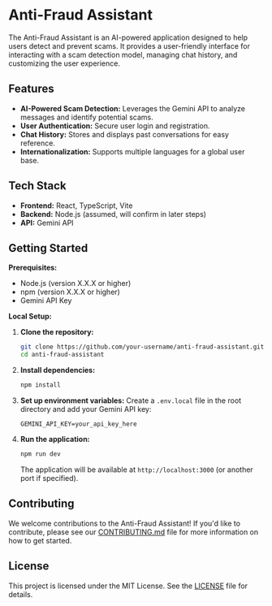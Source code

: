 # Anti-Fraud Assistant

The Anti-Fraud Assistant is an AI-powered application designed to help users detect and prevent scams. It provides a user-friendly interface for interacting with a scam detection model, managing chat history, and customizing the user experience.

## Features

- **AI-Powered Scam Detection:** Leverages the Gemini API to analyze messages and identify potential scams.
- **User Authentication:** Secure user login and registration.
- **Chat History:** Stores and displays past conversations for easy reference.
- **Internationalization:** Supports multiple languages for a global user base.

## Tech Stack

- **Frontend:** React, TypeScript, Vite
- **Backend:** Node.js (assumed, will confirm in later steps)
- **API:** Gemini API

## Getting Started

**Prerequisites:**

- Node.js (version X.X.X or higher)
- npm (version X.X.X or higher)
- Gemini API Key

**Local Setup:**

1. **Clone the repository:**
   ```bash
   git clone https://github.com/your-username/anti-fraud-assistant.git
   cd anti-fraud-assistant
   ```
2. **Install dependencies:**
   ```bash
   npm install
   ```
3. **Set up environment variables:**
   Create a `.env.local` file in the root directory and add your Gemini API key:
   ```env
   GEMINI_API_KEY=your_api_key_here
   ```
4. **Run the application:**
   ```bash
   npm run dev
   ```
   The application will be available at `http://localhost:3000` (or another port if specified).

## Contributing

We welcome contributions to the Anti-Fraud Assistant! If you'd like to contribute, please see our [CONTRIBUTING.md](CONTRIBUTING.md) file for more information on how to get started.

## License

This project is licensed under the MIT License. See the [LICENSE](LICENSE) file for details.
